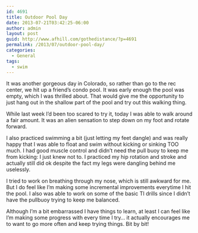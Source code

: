 ```yaml
---
id: 4691
title: Outdoor Pool Day
date: 2013-07-21T03:42:25-06:00
author: admin
layout: post
guid: http://www.afhill.com/gothedistance/?p=4691
permalink: /2013/07/outdoor-pool-day/
categories:
  - General
tags:
  - swim
---
```

It was another gorgeous day in Colorado, so rather than go to the rec center, we hit up a friend&#8217;s condo pool. It was early enough the pool was empty, which I was thrilled about. That would give me the opportunity to just hang out in the shallow part of the pool and try out this walking thing. 

While last week I&#8217;d been too scared to try it, today I was able to walk around a fair amount. It was an alien sensation to step down on my foot and rotate forward.

I also practiced swimming a bit (just letting my feet dangle) and was really happy that I was able to float and swim without kicking or sinking TOO much. I had good muscle control and didn&#8217;t need the pull buoy to keep me from kicking: I just knew not to. I practiced my hip rotation and stroke and actually still did ok despite the fact my legs were dangling behind me uselessly.

I tried to work on breathing through my nose, which is still awkward for me. But I do feel like I&#8217;m making some incremental improvements everytime I hit the pool. I also was able to work on some of the basic TI drills since I didn&#8217;t have the pullbuoy trying to keep me balanced. 

Although I&#8217;m a bit embarrassed I have things to learn, at least I can feel like I&#8217;m making some progress with every time I try&#8230; it actually encourages me to want to go more often and keep trying things. Bit by bit!